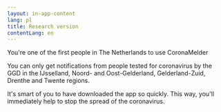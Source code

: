 ```yaml
---
layout: in-app-content
lang: pl
title: Research version
contentLang: en
---
```


<p class="md-block-lead md-text-color-RO-donkerblauw" markdown="1">
    You're one of the first people in The Netherlands to use CoronaMelder
</p>

You can only get notifications from people tested for coronavirus by the GGD in the IJsselland, Noord- and Oost-Gelderland, Gelderland-Zuid, Drenthe and Twente regions.

It's smart of you to have downloaded the app so quickly. This way, you'll immediately help to stop the spread of the coronavirus.
